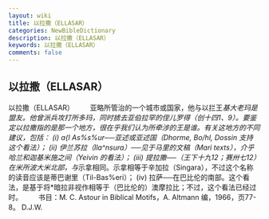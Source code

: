 ```yaml
---
layout: wiki
title: 以拉撒（ELLASAR）
categories: NewBibleDictionary
description: 以拉撒（ELLASAR）
keywords: 以拉撒（ELLASAR）
comments: false
---
```


## 以拉撒（ELLASAR）



以拉撒（ELLASAR）
　　亚略所管治的一个城市或国家，他与以拦王*基大老玛是盟友。他曾派兵攻打所多玛，同时掳去亚伯拉罕的侄儿罗得（创十四1、9）。要鉴定以拉撒指的是那一个地方，很在乎我们认为所牵涉的王是谁。有关这地方的不同建议，包括：
(i) a{l As%s%ur──亚述或亚述国（Dhorme, Bo/hl, Dossin 支持这个看法）；
(ii) 伊兰苏拉（Ila^nsura）──见于马里的文稿（Mari texts），介乎哈兰和迦基米施之间（Yeivin 的看法）；
(iii) 提拉撒──（王下十九12；赛卅七12）在米所波大米北部，与*示拿相同。示拿相等于辛加拉（Singara），不过这个名称的读音应该是蒂巴谢里（Til-Bas%eri）；
(iv) 拉萨──在巴比伦的南部。这个看法，是基于将*暗拉非视作相等于（巴比伦的）澳摩拉比；不过，这个看法已经过时。
　　书目：M. C. Astour in Biblical Motifs，A. Altmann 编，1966，页77-8。
D.J.W.




